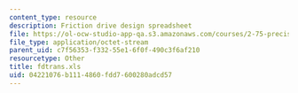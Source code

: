 ```yaml
---
content_type: resource
description: Friction drive design spreadsheet
file: https://ol-ocw-studio-app-qa.s3.amazonaws.com/courses/2-75-precision-machine-design-fall-2001/04221076b1114860fdd7600280adcd57_fdtrans.xls
file_type: application/octet-stream
parent_uid: c7f56353-f332-55e1-6f0f-490c3f6af210
resourcetype: Other
title: fdtrans.xls
uid: 04221076-b111-4860-fdd7-600280adcd57
---
```

